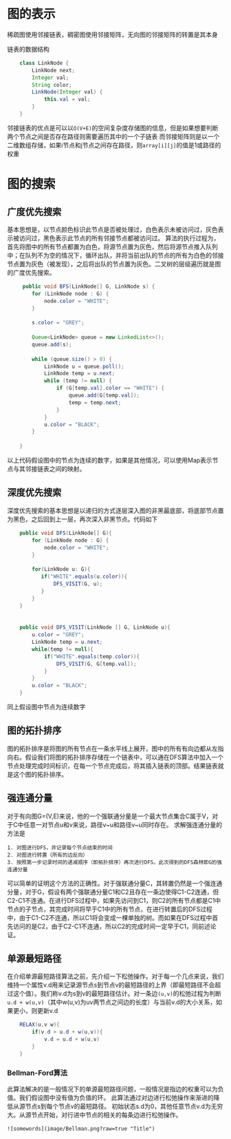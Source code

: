 # 图的表示 #
稀疏图使用邻接链表，稠密图使用邻接矩阵，无向图的邻接矩阵的转置是其本身

链表的数据结构 
```java
	class LinkNode {
		LinkNode next;
		Integer val;
		String color;	
		LinkNode(Integer val) {
			this.val = val;
		}
	}
```
邻接链表的优点是可以以`O(V+E)`的空间复杂度存储图的信息，但是如果想要判断两个节点之间是否存在路径则需要遍历其中的一个子链表
而邻接矩阵则是以一个二维数组存储，如果i节点和j节点之间存在路径，则`array[i][j]`的值是1或路径的权重

# 图的搜索 #
## 广度优先搜索 ##
基本思想是，以节点颜色标识此节点是否被处理过，白色表示未被访问过，灰色表示被访问过，黑色表示此节点的所有邻接节点都被访问过。
算法的执行过程为，首先将图中的所有节点都置为白色，将源节点置为灰色，然后将源节点推入队列中；在队列不为空的情况下，循环出队，并将当前出队的节点的所有为白色的邻接节点置为灰色（被发现），之后将出队的节点置为灰色。二叉树的层级遍历就是图的广度优先搜索。

```java
     public void BFS(LinkNode[] G, LinkNode s) {
        for (LinkNode node : G) {
            node.color = "WHITE";
        }

        s.color = "GREY";

        Queue<LinkNode> queue = new LinkedList<>();
        queue.add(s);

        while (queue.size() > 0) {
            LinkNode u = queue.poll();
            LinkNode temp = u.next;
            while (temp != null) {
                if (G[temp.val].color == "WHITE") {
                    queue.add(G[temp.val]);
                    temp = temp.next;
                }
            }
            u.color = "BLACK";
        }

    }
```
以上代码假设图中的节点为连续的数字，如果是其他情况，可以使用Map表示节点与其邻接链表之间的映射。

## 深度优先搜索 ##
深度优先搜索的基本思想是以递归的方式逐层深入图的非黑最底部，将底部节点置为黑色，之后回到上一层，再次深入非黑节点。代码如下

```java
    public void DFS(LinkNode[] G){
        for (LinkNode node : G) {
            node.color = "WHITE";
        }

        for(LinkNode u: G){
           if("WHITE".equals(u.color)){
               DFS_VISIT(G, u);
           }
        }
    }


    public void DFS_VISIT(LinkNode [] G, LinkNode u){
        u.color = "GREY";
        LinkNode temp = u.next;
        while(temp != null){
            if("WHITE".equals(temp.color)){
                DFS_VISIT(G, G[temp.val]);
            }
        }
        u.color = "BLACK";
    }
```

同上假设图中节点为连续数字

## 图的拓扑排序 ##

图的拓扑排序是将图的所有节点在一条水平线上展开，图中的所有有向边都从左指向右。假设我们将图的拓扑排序存储在一个链表中，可以通在DFS算法中加入一个节点处理完成时间标识，在每一个节点完成后，将其插入链表的顶部。结果链表就是这个图的拓扑排序。

## 强连通分量 ##
对于有向图G=(V,E)来说，他的一个强联通分量是一个最大节点集合C属于V，对于C中任意一对节点u和v来说，路径v~u和路径v~u同时存在。
求解强连通分量的方法是
    
    1. 对图进行DFS，并记录每个节点结束的时间
    2. 对图进行转置（所有的边反向）
    3. 按照第一步记录时间的递减顺序（即拓扑排序）再次进行DFS，此次得到的DFS森林即G的强连通分量
可以简单的证明这个方法的正确性。对于强联通分量C，其转置仍然是一个强连通分量，对于G，假设有两个强联通分量C1和C2且存在一条边使得C1-C2连通，但C2-C1不连通。在进行DFS过程中，如果先访问到C1，则C2的所有节点都是C1中节点的子节点，其完成时间将早于C1中的所有节点，在进行转置后的DFS过程中，由于C1-C2不连通，所以C1将会变成一棵单独的树。而如果在DFS过程中首先访问的是C2，由于C2-C1不连通，所以C2的完成时间一定早于C1，同前述论证。


## 单源最短路径 ##
在介绍单源最短路径算法之前，先介绍一下松弛操作。对于每一个几点来说，我们维持一个属性v.d用来记录源节点s到节点v的最短路径的上界（即最短路径不会超过这个值）。我们称v.d为s到v的最短路径估计。对一条边`(u,v)`的松弛过程为判断`u.d + w(u,v)`（其中w(u,v)为uv两节点之间边的长度）与当前v.d的大小关系，如果更小，则更新v.d

```java
    RELAX(u,v w){
	    if(v.d > u.d + w(u,v)){
	        v.d = u.d + w(u,v)
	    }
	}
```
### Bellman-Ford算法 ###
此算法解决的是一般情况下的单源最短路径问题，一般情况是指边的权重可以为负值。我们假设图中没有值为负值的环。
此算法通过对边进行松弛操作来渐进的降低从源节点s到每个节点v的最短路径。
初始状态s.d为0，其他任意节点v.d为无穷大。从源节点开始，对行进中节点的相关的每条边进行松弛操作。

	![somewords](image/Bellman.png?raw=true "Title")

